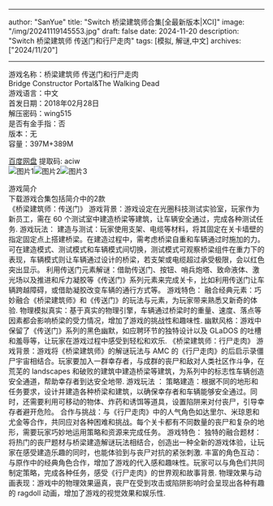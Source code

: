 
---
author: "SanYue"
title: "Switch 桥梁建筑师合集[全最新版本|XCI]"
image: "/img/20241119145553.jpg"
draft: false
date: 2024-11-20
description: "Switch 桥梁建筑师 传送门和行尸走肉"
tags: [模拟, 解谜,中文]
archives: ["2024/11/20"]

---

游戏名称：桥梁建筑师 传送门和行尸走肉   
Bridge Constructor Portal&The Walking Dead    
游戏语言：中文  
首发日期：2018年02月28日  
解压密码：wing515  
是否有金手指：否  
版本：无   
容量：397M+389M

[百度网盘](https://pan.baidu.com/s/1la0QfHU3f0_VSxBHL_ijmQ) 提取码: aciw  
![图片1](/img/1fff63.jpg)![图片2](/img/b0788a.jpg)![图片3](/img/dad1bb.jpg)  

游戏简介  
下载游戏合集包括简介中的2款  
《桥梁建筑师：传送门》
游戏背景：游戏设定在光圈科技测试实验室，玩家作为新员工，需在 60 个测试室中建造桥梁等建筑，让车辆安全通过，完成各种测试任务.
游戏玩法：
建造与测试：玩家使用支架、电缆等材料，将其固定在关卡墙壁的指定固定点上搭建桥梁。在建造过程中，需考虑桥梁自重和车辆通过时施加的力。可在建造模式、测试模式和车辆模式间切换，测试模式可观察桥梁组件在重力下的表现，车辆模式则让车辆通过设计的桥梁，若支架或电缆超过承受极限，会以红色突出显示。
利用传送门元素解谜：借助传送门、按钮、哨兵炮塔、致命液体、激光场以及推进和斥力凝胶等《传送门》系列元素来完成关卡，比如利用传送门让车辆跨越障碍，或借助凝胶改变车辆的通行方式等。
游戏特色：
融合经典元素：巧妙融合《桥梁建筑师》和《传送门》的玩法与元素，为玩家带来熟悉又新奇的体验.
物理模拟真实：基于真实的物理引擎，车辆通过桥梁时的重量、速度、落点等因素都会影响桥梁的受力情况，增加了游戏的挑战性和趣味性.
幽默风格：游戏中保留了《传送门》系列的黑色幽默，如应聘环节的独特设计以及 GLaDOS 的吐槽和羞辱等，让玩家在游戏过程中感受到轻松和欢乐.
《桥梁建筑师：行尸走肉》
游戏背景：游戏将《桥梁建筑师》的解谜玩法与 AMC 的《行尸走肉》的后启示录僵尸宇宙相结合。玩家要加入一群幸存者，与成群的丧尸和敌对人类社区作斗争，在荒芜的 landscapes 和破败的建筑中建造桥梁等建筑，为系列中的标志性车辆创造安全通道，帮助幸存者到达安全地带.
游戏玩法 ：
策略建造：根据不同的地形和任务要求，设计并建造各种桥梁和建筑，以确保幸存者和车辆能够安全通过。同时，还需要利用可移动的物体、炸药和诱饵等道具，设置陷阱来对付丧尸，引导幸存者避开危险。
合作与挑战：与《行尸走肉》中的人气角色如达里尔、米琼恩和尤金等合作，共同应对各种困难和挑战。每个关卡都有不同数量的丧尸和复杂的地形，需要玩家巧妙地运用策略和资源来完成任务。
游戏特色：
独特的融合题材：将热门的丧尸题材与桥梁建造解谜玩法相结合，创造出一种全新的游戏体验，让玩家在感受建造乐趣的同时，也能体验到与丧尸对抗的紧张刺激.
丰富的角色互动：与原作中的经典角色合作，增加了游戏的代入感和趣味性。玩家可以与角色们共同制定策略，完成各种任务，感受《行尸走肉》的世界观和故事背景.
物理效果与动画表现：游戏中的物理效果逼真，丧尸在受到攻击或陷阱影响时会呈现出各种有趣的 ragdoll 动画，增加了游戏的视觉效果和娱乐性.
